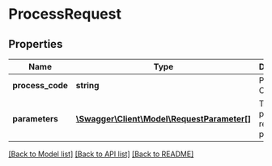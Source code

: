 # ProcessRequest

## Properties
Name | Type | Description | Notes
------------ | ------------- | ------------- | -------------
**process_code** | **string** | Process Code | [optional] 
**parameters** | [**\Swagger\Client\Model\RequestParameter[]**](RequestParameter.md) | The process request parameters | [optional] 

[[Back to Model list]](../README.md#documentation-for-models) [[Back to API list]](../README.md#documentation-for-api-endpoints) [[Back to README]](../README.md)


